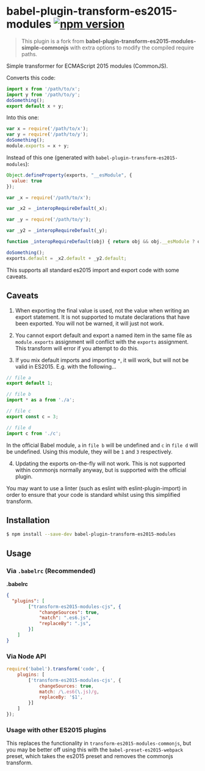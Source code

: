 # babel-plugin-transform-es2015-modules [![npm version](https://badge.fury.io/js/babel-plugin-transform-es2015-modules.svg)](https://badge.fury.io/js/babel-plugin-transform-es2015-modules)
> This plugin is a fork from **babel-plugin-transform-es2015-modules-simple-commonjs** with extra options to modify the compiled require paths.

Simple transformer for ECMAScript 2015 modules (CommonJS).

Converts this code:
```js
import x from '/path/to/x';
import y from '/path/to/y';
doSomething();
export default x + y;
```

Into this one:
```js
var x = require('/path/to/x');
var y = require('/path/to/y');
doSomething();
module.exports = x + y;
```

Instead of this one (generated with ``babel-plugin-transform-es2015-modules``):
```js
Object.defineProperty(exports, "__esModule", {
  value: true
});

var _x = require('/path/to/x');

var _x2 = _interopRequireDefault(_x);

var _y = require('/path/to/y');

var _y2 = _interopRequireDefault(_y);

function _interopRequireDefault(obj) { return obj && obj.__esModule ? obj : { default: obj }; }

doSomething();
exports.default = _x2.default + _y2.default;
```

This supports all standard es2015 import and export code with some caveats.

## Caveats

1. When exporting the final value is used, not the value when writing an export statement. It is not supported to mutate declarations that have been exported. You will not be warned, it will just not work.

2. You cannot export default and export a named item in the same file as `module.exports` assignment will conflict with the `exports` assignment. This transform will error if you attempt to do this.

3. If you mix default imports and importing `*`, it will work, but will not be valid in ES2015. E.g. with the following...

```js
// file a
export default 1;

// file b
import * as a from './a';

// file c
export const c = 3;

// file d
import c from './c';
```

In the official Babel module, `a` in `file b` will be undefined and `c` in `file d` will be undefined. Using this module, they will be `1` and `3` respectively.

4. Updating the exports on-the-fly will not work. This is not supported within commonjs normally anyway, but is supported with the official plugin.

You may want to use a linter (such as eslint with eslint-plugin-import) in order to ensure that your code is standard whilst using this simplified transform.

## Installation

```sh
$ npm install --save-dev babel-plugin-transform-es2015-modules
```

## Usage

### Via `.babelrc` (Recommended)

**.babelrc**

```json
{
  "plugins": [
		["transform-es2015-modules-cjs", {
			"changeSources": true,
			"match": ".es6.js",
			"replaceBy": ".js",
		}]
	]
}
```

### Via Node API

```js
require('babel').transform('code', {
	plugins: [
		['transform-es2015-modules-cjs', {
			changeSources: true,
			match: /\.es6(\.js)/g,
			replaceBy: '$1',
		}]
	]
});
```

### Usage with other ES2015 plugins

This replaces the functionality in `transform-es2015-modules-commonjs`, but you may be better off using this with the `babel-preset-es2015-webpack` preset, which takes the es2015 preset and removes the commonjs transform.


<!-- https://github.com/jamiebuilds/babel-handbook/blob/master/translations/pt-BR/plugin-handbook.md -->
